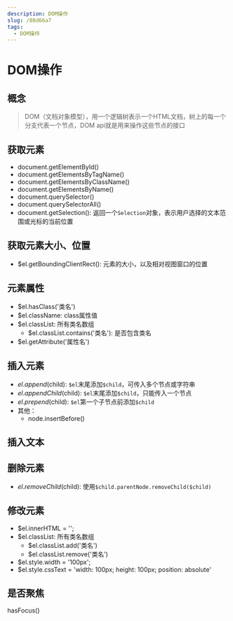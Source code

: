```yaml
---
description: DOM操作
slug: /88d66a7
tags: 
  - DOM操作
---
```


# DOM操作

## 概念
>
> DOM（文档对象模型），用一个逻辑树表示一个HTML文档，树上的每一个分支代表一个节点，DOM api就是用来操作这些节点的接口
>
## 获取元素

+ document.getElementById()
+ document.getElementsByTagName()
+ document.getElementsByClassName()
+ document.getElementsByName()
+ document.querySelector()
+ document.querySelectorAll()
+ document.getSelection(): 返回一个`Selection`对象，表示用户选择的文本范围或光标的当前位置

## 获取元素大小、位置

+ $el.getBoundingClientRect(): 元素的大小，以及相对视图窗口的位置

## 元素属性

+ $el.hasClass('类名')
+ $el.className: class属性值
+ $el.classList: 所有类名数组
  + $el.classList.contains('类名'): 是否包含类名
+ $el.getAttribute('属性名')

## 插入元素

+ $el.append($child): `$el`末尾添加`$child`，可传入多个节点或字符串
+ $el.appendChild($child): `$el`末尾添加`$child`，只能传入一个节点
+ $el.prepend($child): `$el`第一个子节点前添加`$child`
+ 其他：
  + node.insertBefore()

## 插入文本

## 删除元素

+ $el.removeChild($child): 使用`$child.parentNode.removeChild($child)`

## 修改元素

+ $el.innerHTML = '';
+ $el.classList: 所有类名数组
  + $el.classList.add('类名')
  + $el.classList.remove('类名')
+ $el.style.width = '100px';
+ $el.style.cssText = 'width: 100px; height: 100px; position: absolute'

## 是否聚焦

hasFocus()
